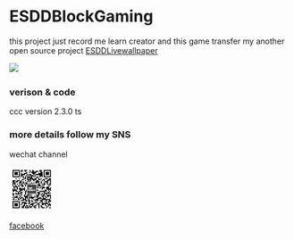 # ESDDBlockGaming
this project just record me learn creator and this game transfer my another open source project [ESDDLivewallpaper](https://github.com/fanfq/ESDDLiveWallpaper)

<a href="https://play.google.com/store/apps/details?id=com.fanfq.livewallpaper.esdd"><img src="https://play.google.com/intl/en_us/badges/images/generic/en-play-badge.png" height="48"></a>

### verison & code 
ccc version 2.3.0
ts

### more details follow my SNS

wechat channel

<img src="https://github.com/fanfq/ESDDBlockGaming/blob/master/my_wechat_channel_qrcode.jpg" height="80">


[facebook](https://www.facebook.com/fangqing.fan.7)
